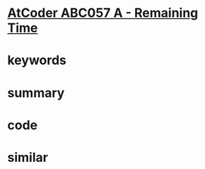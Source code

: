 # [AtCoder ABC057 A - Remaining Time](https://atcoder.jp/contests/abc057/tasks/abc057_a)


# keywords


# summary


# code 


# similar 
